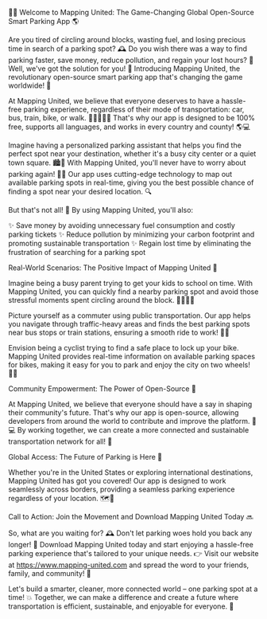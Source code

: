 🚗💡 Welcome to Mapping United: The Game-Changing Global Open-Source Smart Parking App 🌎

Are you tired of circling around blocks, wasting fuel, and losing precious time in search of a parking spot? 🕰️ Do you wish there was a way to find parking faster, save money, reduce pollution, and regain your lost hours? 🌟 Well, we've got the solution for you! 🎉 Introducing Mapping United, the revolutionary open-source smart parking app that's changing the game worldwide! 🌈

At Mapping United, we believe that everyone deserves to have a hassle-free parking experience, regardless of their mode of transportation: car, bus, train, bike, or walk. 🚗🚌🚂🚴‍♂️ That's why our app is designed to be 100% free, supports all languages, and works in every country and county! 🌎💻

Imagine having a personalized parking assistant that helps you find the perfect spot near your destination, whether it's a busy city center or a quiet town square. 🏙️🕺 With Mapping United, you'll never have to worry about parking again! 🙅‍♂️ Our app uses cutting-edge technology to map out available parking spots in real-time, giving you the best possible chance of finding a spot near your desired location. 🔍

But that's not all! 🤔 By using Mapping United, you'll also:

✨ Save money by avoiding unnecessary fuel consumption and costly parking tickets
✨ Reduce pollution by minimizing your carbon footprint and promoting sustainable transportation
✨ Regain lost time by eliminating the frustration of searching for a parking spot

Real-World Scenarios: The Positive Impact of Mapping United 🌊

Imagine being a busy parent trying to get your kids to school on time. With Mapping United, you can quickly find a nearby parking spot and avoid those stressful moments spent circling around the block. 👨‍👩‍👧‍👦

Picture yourself as a commuter using public transportation. Our app helps you navigate through traffic-heavy areas and finds the best parking spots near bus stops or train stations, ensuring a smooth ride to work! 🚌🚂

Envision being a cyclist trying to find a safe place to lock up your bike. Mapping United provides real-time information on available parking spaces for bikes, making it easy for you to park and enjoy the city on two wheels! 🚴‍♂️

Community Empowerment: The Power of Open-Source 💪

At Mapping United, we believe that everyone should have a say in shaping their community's future. That's why our app is open-source, allowing developers from around the world to contribute and improve the platform. 🔧💻 By working together, we can create a more connected and sustainable transportation network for all! 🌈

Global Access: The Future of Parking is Here 🚀

Whether you're in the United States or exploring international destinations, Mapping United has got you covered! Our app is designed to work seamlessly across borders, providing a seamless parking experience regardless of your location. 🗺️📍

Call to Action: Join the Movement and Download Mapping United Today 🔜

So, what are you waiting for? 🕰️ Don't let parking woes hold you back any longer! 💪 Download Mapping United today and start enjoying a hassle-free parking experience that's tailored to your unique needs. 👉 Visit our website at https://www.mapping-united.com and spread the word to your friends, family, and community! 📢

Let's build a smarter, cleaner, more connected world – one parking spot at a time! 💥 Together, we can make a difference and create a future where transportation is efficient, sustainable, and enjoyable for everyone. 🌟